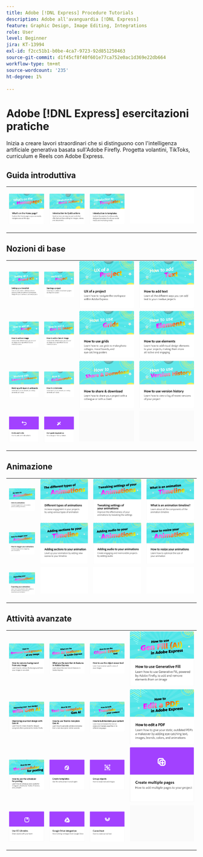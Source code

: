 ```yaml
---
title: Adobe [!DNL Express] Procedure Tutorials
description: Adobe all'avanguardia [!DNL Express]
feature: Graphic Design, Image Editing, Integrations
role: User
level: Beginner
jira: KT-13994
exl-id: f2cc51b1-b0be-4ca7-9723-92d851250463
source-git-commit: d1f45cf8f40f601e77ca752e0ac1d369e22db664
workflow-type: tm+mt
source-wordcount: '235'
ht-degree: 1%

---
```


# Adobe [!DNL Express] esercitazioni pratiche

Inizia a creare lavori straordinari che si distinguono con l&#39;intelligenza artificiale generativa basata sull&#39;Adobe Firefly. Progetta volantini, TikToks, curriculum e Reels con Adobe Express.

## Guida introduttiva

<table style="table-layout:fixed">
<tr>
 <td>
      <a href="get-started.md">
         <img alt="Contenuto della pagina Home" src="assets/home-page.png" />
      </a>
 </td>
 <td>
      <a href="quick-actions.md">
         <img alt="Introduzione alle azioni rapide" src="assets/quick-actions.png" />
      </a>
 </td>
 <td>
      <a href="introduction-templates.md">
         <img alt="Introduzione alle azioni rapide" src="assets/introduction-templates.png" />
      </a>
 </td>
 <td>
      <img alt="Spaziatore" src="../assets/Whitespacer.png" />
      <div>
      <br>
   </td>
</tr>
</table>

## Nozioni di base

<table style="table-layout:fixed">
<tr>
 <td>
      <a href="brand.md">
         <img alt="Configurazione di un kit del marchio" src="assets/brand.png" />
      </a>
  </td>
   <td>
      <a href="new-project.md">
         <img alt="Avvio di un progetto" src="assets/starting-a-project.png" />
      </a>
  </td>
   <td>
      <a href="workspace.md">
         <img alt="UX di un progetto" src="assets/workspace.png" />
      </a>
  </td>
  <td>
      <a href="text-effects.md">
         <img alt="Come aggiungere del testo" src="assets/text-effects.png" />
      </a>
  </td>
</tr>
<tr>
   <td>
      <a href="image-effects.md">
         <img alt="Come aggiungere un’immagine" src="assets/image-effects.png" />
      </a>
  </td>
   <td>
      <a href="add-gen-ai-image.md">
         <img alt="Come aggiungere un’immagine Gen AI" src="assets/gen-ai-image.png" />
      </a>
  </td>
   <td>
      <a href="grids.md">
         <img alt="Come utilizzare le griglie" src="assets/grids.png" />
      </a>
  </td>
   <td>
         <a href="add-design-assets.md">
            <img alt="Come utilizzare gli elementi" src="assets/design-assets.png" />
         </a>
   </td>
</tr>
<tr>
   <td>
         <a href="layers.md">
            <img alt="Utilizzo di livelli e tavole da disegno" src="assets/layers.png" />
         </a>
   </td>
   <td>
   <a href="collaborate.md">
      <img alt="Come collaborare" src="assets/collaborate.png" />
   </a>
   </td>
   <td>
   <a href="share.md">
      <img alt="Come condividere e scaricare" src="assets/share.png" />
   </a>
   </td>
   <td>
   <a href="version-history.md">
      <img alt="Come utilizzare la cronologia delle versioni" src="assets/version-history.png" />
   </a>
   </td>
</tr>
<tr>
   <td>
      <a href="undo-redo.md">
         <img alt="Annulla e ripeti" src="assets/undo-redo.png" />
      </a>
   </td>
   <td>
      <a href="get-inspiration.md">
         <img alt="Trai rapidamente ispirazione" src="assets/inspiration.png" />
      </a>
  </td>
  <td>
      <img alt="Spaziatore" src="../assets/Gray_thumbnail.png" />
      <div>
      <br>
   </td>
   <td>
      <img alt="Spaziatore" src="../assets/Gray_thumbnail.png" />
      <div>
      <br>
   </td>
</tr>
</table>

## Animazione

<table style="table-layout:fixed">
<tr>
   <td>
         <a href="intro-animation.md">
            <img alt="Introduzione alle animazioni" src="assets/intro-animations.png" />
         </a>
   </td>
  <td>
         <a href="different-types-animation.md">
            <img alt="Diversi tipi di animazioni" src="assets/different-animations.png" />
         </a>
   </td>
   <td>
         <a href="tweak-animation.md">
            <img alt="Modifica delle impostazioni delle animazioni" src="assets/tweaking-settings.png" />
         </a>
   </td>
   <td>
         <a href="animation-timeline.md">
            <img alt="Che cos&apos;è la sequenza temporale dell&apos;animazione?" src="assets/what-is-animation-timeline.png" />
         </a>
   </td>
</tr>
<tr>
   <td>
         <a href="stagger-animations.md">
            <img alt="Come scaglionare le animazioni" src="assets/stagger-animations.png" />
         </a>
   </td>
   <td>
         <a href="add-sections-animation.md">
            <img alt="Aggiunta di sezioni all’animazione" src="assets/add-sections.png" />
         </a>
   </td>
   <td>
         <a href="audio-animation.md">
            <img alt="Aggiunta di audio alle animazioni" src="assets/add-audio.png" />
         </a>
   </td>
   <td>
         <a href="resize-animations.md">
            <img alt="Come ridimensionare le animazioni" src="assets/resize-animations.png" />
         </a>
   </td>
</tr>
<tr>
   <td>
         <a href="export-animations.md">
            <img alt="Esportazione delle animazioni" src="assets/exporting-animations.png" />
         </a>
   </td>
   <td>
      <img alt="Spaziatore" src="../assets/Whitespacer.png" />
      <div>
      <br>
   </td>
    <td>
      <img alt="Spaziatore" src="../assets/Whitespacer.png" />
      <div>
      <br>
   </td>
    <td>
      <img alt="Spaziatore" src="../assets/Whitespacer.png" />
      <div>
      <br>
   </td>
</tr>
</table>

## Attività avanzate

<table style="table-layout:fixed">
<tr>
   <td>
         <a href="remove-background.md">
            <img alt="Come rimuovere lo sfondo da qualsiasi immagine" src="assets/background.png" />
         </a>
   </td>
   <td>
         <a href="intro-gen-ai.md">
            <img alt="Quali sono le nuove funzioni di intelligenza artificiale generale in Adobe Express" src="assets/intro-gen-ai.png" />
         </a>
   </td>
   <td>
         <a href="object-eraser.md">
            <img alt="Come usare lo strumento gomma per oggetti" src="assets/object-eraser.png" />
         </a>
   </td>
   <td>
         <a href="generative-fill.md">
            <img alt="Come utilizzare Riempimento generativo" src="assets/gen-fill.png" />
         </a>
   </td>      
</tr>
<tr>
   <td>
      <a href="gen-text.md">
         <img alt="Miglioramento della progettazione del testo con Gen AI" src="assets/text-design.png" />
      </a>
   </td>
   <td>
      <a href="text-to-template.md">
         <img alt="Come utilizzare la funzione &quot;Text-to-template&quot; Gen AI" src="assets/text-to-template.png" />
      </a>
   </td>
   <td>
      <a href="bulk-translate.md">
         <img alt="Come tradurre in blocco i tuoi contenuti" src="assets/bulk-translate.png" />
      </a>
   </td>
   <td>
      <a href="edit-a-pdf.md">
         <img alt="Come modificare un PDF" src="assets/edit-pdf.png" />
      </a>
   </td>
</tr>
<tr>
   <td>
      <a href="schedule.md">
         <img alt="Come utilizzare l&apos;utilità di pianificazione per la registrazione" src="assets/schedule.png" />
      </a>
   </td>
   <td>
   <a href="create-templates.md">
      <img alt="Creare modelli" src="assets/templates.png" />
   </a>
   </td>
   <td>
         <a href="group-objects.md">
            <img alt="Raggruppare gli oggetti" src="assets/group-objects.png" />
         </a>
   </td>
   <td>
      <a href="multiple-pages.md">
         <img alt="Creare più pagine" src="assets/multiple-pages.png" />
      </a>
  </td>
</tr>
<tr>
  <td>
      <a href="cc-libraries.md">
         <img alt="Utilizzo di CC Libraries" src="assets/cc-libraries.png" />
      </a>
  </td>
   <td>
      <a href="google-drive.md">
         <img alt="Integrazione di Google Drive" src="assets/google-drive.png" />
      </a>
  </td>
  <td>
         <a href="create-curved-text.md">
            <img alt="Crea testo curvo" src="assets/curved-text.png" />
         </a>
   </td>
   <td>
    <img alt="Spaziatore" src="../assets/Gray_thumbnail.png" />
    <div>
    <br>
  </td>
</tr>
</table>
